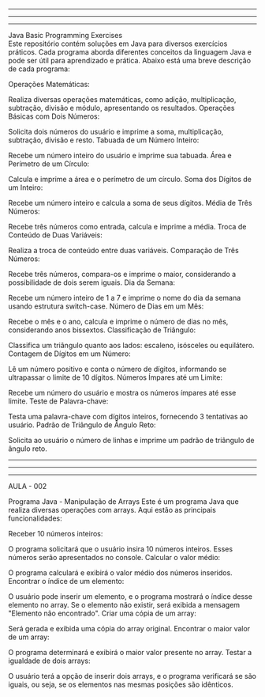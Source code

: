 ------------------------------------------------------------------------------------------------------------------------------------------------------------------------------------
------------------------------------------------------------------------------------------------------------------------------------------------------------------------------------
------------------------------------------------------------------------------------------------------------------------------------------------------------------------------------

Java Basic Programming Exercises  
Este repositório contém soluções em Java para diversos exercícios práticos. Cada programa aborda diferentes conceitos da linguagem Java e pode ser útil para aprendizado e prática. Abaixo está uma breve descrição de cada programa:

Operações Matemáticas:

Realiza diversas operações matemáticas, como adição, multiplicação, subtração, divisão e módulo, apresentando os resultados.
Operações Básicas com Dois Números:

Solicita dois números do usuário e imprime a soma, multiplicação, subtração, divisão e resto.
Tabuada de um Número Inteiro:

Recebe um número inteiro do usuário e imprime sua tabuada.
Área e Perímetro de um Círculo:

Calcula e imprime a área e o perímetro de um círculo.
Soma dos Dígitos de um Inteiro:

Recebe um número inteiro e calcula a soma de seus dígitos.
Média de Três Números:

Recebe três números como entrada, calcula e imprime a média.
Troca de Conteúdo de Duas Variáveis:

Realiza a troca de conteúdo entre duas variáveis.
Comparação de Três Números:

Recebe três números, compara-os e imprime o maior, considerando a possibilidade de dois serem iguais.
Dia da Semana:

Recebe um número inteiro de 1 a 7 e imprime o nome do dia da semana usando estrutura switch-case.
Número de Dias em um Mês:

Recebe o mês e o ano, calcula e imprime o número de dias no mês, considerando anos bissextos.
Classificação de Triângulo:

Classifica um triângulo quanto aos lados: escaleno, isósceles ou equilátero.
Contagem de Dígitos em um Número:

Lê um número positivo e conta o número de dígitos, informando se ultrapassar o limite de 10 dígitos.
Números Ímpares até um Limite:

Recebe um número do usuário e mostra os números ímpares até esse limite.
Teste de Palavra-chave:

Testa uma palavra-chave com dígitos inteiros, fornecendo 3 tentativas ao usuário.
Padrão de Triângulo de Ângulo Reto:

Solicita ao usuário o número de linhas e imprime um padrão de triângulo de ângulo reto.

------------------------------------------------------------------------------------------------------------------------------------------------------------------------------------
------------------------------------------------------------------------------------------------------------------------------------------------------------------------------------
------------------------------------------------------------------------------------------------------------------------------------------------------------------------------------

AULA - 002

Programa Java - Manipulação de Arrays
Este é um programa Java que realiza diversas operações com arrays. Aqui estão as principais funcionalidades:

Receber 10 números inteiros:

O programa solicitará que o usuário insira 10 números inteiros. Esses números serão apresentados no console.
Calcular o valor médio:

O programa calculará e exibirá o valor médio dos números inseridos.
Encontrar o índice de um elemento:

O usuário pode inserir um elemento, e o programa mostrará o índice desse elemento no array. Se o elemento não existir, será exibida a mensagem "Elemento não encontrado".
Criar uma cópia de um array:

Será gerada e exibida uma cópia do array original.
Encontrar o maior valor de um array:

O programa determinará e exibirá o maior valor presente no array.
Testar a igualdade de dois arrays:

O usuário terá a opção de inserir dois arrays, e o programa verificará se são iguais, ou seja, se os elementos nas mesmas posições são idênticos.

